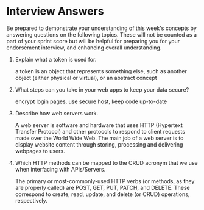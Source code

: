 # Interview Answers
Be prepared to demonstrate your understanding of this week's concepts by answering questions on the following topics. These will not be counted as a part of your sprint score but will be helpful for preparing you for your endorsement interview, and enhancing overall understanding.


1. Explain what a token is used for.

    a token is an object that represents something else, such as another object (either physical or virtual), or an abstract concept

2. What steps can you take in your web apps to keep your data secure?

    encrypt login pages, use secure host, keep code up-to-date

3. Describe how web servers work.

    A web server is software and hardware that uses HTTP (Hypertext Transfer Protocol) and other protocols to respond to client requests made over the World Wide Web. The main job of a web server is to display website content through storing, processing and delivering webpages to users.

4. Which HTTP methods can be mapped to the CRUD acronym that we use when interfacing with APIs/Servers.

    The primary or most-commonly-used HTTP verbs (or methods, as they are properly called) are POST, GET, PUT, PATCH, and DELETE. These correspond to create, read, update, and delete (or CRUD) operations, respectively.